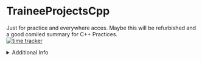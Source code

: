 # TraineeProjectsCpp
Just for practice and everywhere acces.
Maybe this will be refurbished and a good comiled summary for C++ Practices.<br/>
[![time tracker](https://wakatime.com/badge/github/SonicYeager/TraineeProjectsCpp.svg)](https://wakatime.com/badge/github/SonicYeager/TraineeProjectsCpp)
<details>
  <summary>Additional Info</summary>
  Complete Collection of all Practices on my C++ Education Adventure.
  ## Some Data
  <figure><embed src="https://wakatime.com/share/@MagnusCook/90a0962f-091a-4432-9c80-0749cd6d54b7.svg"></embed></figure>
</details>
